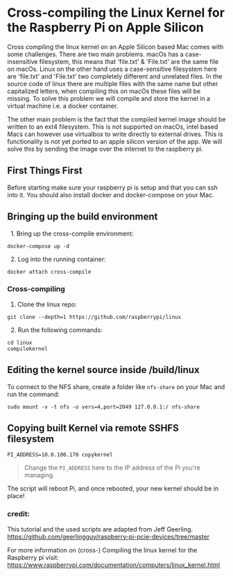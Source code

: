 # Cross-compiling the Linux Kernel for the Raspberry Pi on Apple Silicon

Cross compiling the linux kernel on an Apple Silicon based Mac comes with some challenges. There are two main problems. macOs has a case-insensitive filesystem, this means that 'file.txt' & 'File.txt' are the same file on macOs. Linux on the other hand uses a case-sensitive filesystem here are 'file.txt' and 'File.txt' two completely different and unrelated files. In the source code of linux there are multiple files with the same name but other capitalized letters, when compiling this on macOs these files will be missing. To solve this problem we will compile and store the kernel in a virtual machine i.e. a docker container.

The other main problem is the fact that the compiled kernel image should be written to an ext4 filesystem. This is not supported on macOs, intel based Macs can however use virtualbox to write directly to external drives. This is functionality is not yet ported to an apple silicon version of the app. We will solve this by sending the image over the internet to the raspberry pi.


## First Things First

Before starting make sure your raspberry pi is setup and that you can ssh into it. You should also install docker and docker-compose on your Mac.

## Bringing up the build environment

  1. Bring up the cross-compile environment:

```
docker-compose up -d
```

  2. Log into the running container:

 ```
docker attach cross-compile
```

### Cross-compiling

1. Clone the linux repo:

```
git clone --depth=1 https://github.com/raspberrypi/linux
```
  
2. Run the following commands:

```
cd linux
compilekernel
```

## Editing the kernel source inside /build/linux

To connect to the NFS share, create a folder like `nfs-share` on your Mac and run the command:
  
```
sudo mount -v -t nfs -o vers=4,port=2049 127.0.0.1:/ nfs-share
```
## Copying built Kernel via remote SSHFS filesystem

```
PI_ADDRESS=10.0.100.170 copykernel
```


> Change the `PI_ADDRESS` here to the IP address of the Pi you're managing.

The script will reboot Pi, and once rebooted, your new kernel should be in place!


### credit:
This tutorial and the used scripts are adapted from Jeff Geerling.
https://github.com/geerlingguy/raspberry-pi-pcie-devices/tree/master

For more information on (cross-) Compiling the linux kernel for the Raspberry pi visit: 
https://www.raspberrypi.com/documentation/computers/linux_kernel.html
